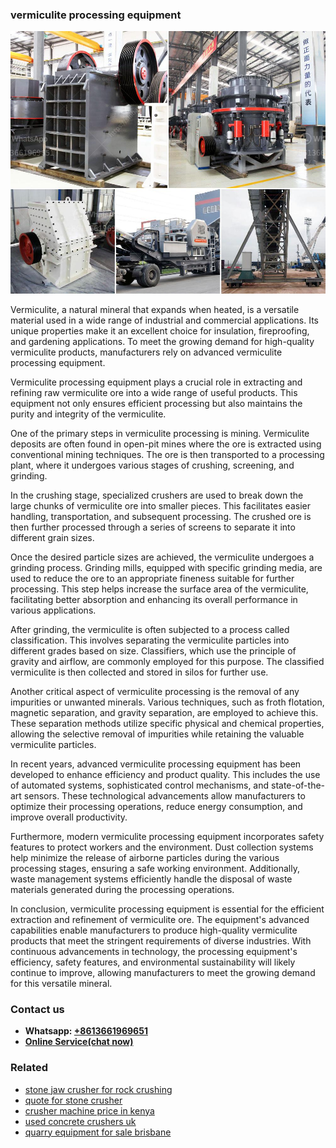 <h3>vermiculite processing equipment</h3><img src='1708499099.jpg' alt=''><p>Vermiculite, a natural mineral that expands when heated, is a versatile material used in a wide range of industrial and commercial applications. Its unique properties make it an excellent choice for insulation, fireproofing, and gardening applications. To meet the growing demand for high-quality vermiculite products, manufacturers rely on advanced vermiculite processing equipment.</p><p>Vermiculite processing equipment plays a crucial role in extracting and refining raw vermiculite ore into a wide range of useful products. This equipment not only ensures efficient processing but also maintains the purity and integrity of the vermiculite.</p><p>One of the primary steps in vermiculite processing is mining. Vermiculite deposits are often found in open-pit mines where the ore is extracted using conventional mining techniques. The ore is then transported to a processing plant, where it undergoes various stages of crushing, screening, and grinding.</p><p>In the crushing stage, specialized crushers are used to break down the large chunks of vermiculite ore into smaller pieces. This facilitates easier handling, transportation, and subsequent processing. The crushed ore is then further processed through a series of screens to separate it into different grain sizes.</p><p>Once the desired particle sizes are achieved, the vermiculite undergoes a grinding process. Grinding mills, equipped with specific grinding media, are used to reduce the ore to an appropriate fineness suitable for further processing. This step helps increase the surface area of the vermiculite, facilitating better absorption and enhancing its overall performance in various applications.</p><p>After grinding, the vermiculite is often subjected to a process called classification. This involves separating the vermiculite particles into different grades based on size. Classifiers, which use the principle of gravity and airflow, are commonly employed for this purpose. The classified vermiculite is then collected and stored in silos for further use.</p><p>Another critical aspect of vermiculite processing is the removal of any impurities or unwanted minerals. Various techniques, such as froth flotation, magnetic separation, and gravity separation, are employed to achieve this. These separation methods utilize specific physical and chemical properties, allowing the selective removal of impurities while retaining the valuable vermiculite particles.</p><p>In recent years, advanced vermiculite processing equipment has been developed to enhance efficiency and product quality. This includes the use of automated systems, sophisticated control mechanisms, and state-of-the-art sensors. These technological advancements allow manufacturers to optimize their processing operations, reduce energy consumption, and improve overall productivity.</p><p>Furthermore, modern vermiculite processing equipment incorporates safety features to protect workers and the environment. Dust collection systems help minimize the release of airborne particles during the various processing stages, ensuring a safe working environment. Additionally, waste management systems efficiently handle the disposal of waste materials generated during the processing operations.</p><p>In conclusion, vermiculite processing equipment is essential for the efficient extraction and refinement of vermiculite ore. The equipment's advanced capabilities enable manufacturers to produce high-quality vermiculite products that meet the stringent requirements of diverse industries. With continuous advancements in technology, the processing equipment's efficiency, safety features, and environmental sustainability will likely continue to improve, allowing manufacturers to meet the growing demand for this versatile mineral.</p><h3>Contact us</h3><ul><li><strong>Whatsapp:&nbsp;<a href="https://wa.me/8613661969651">+8613661969651</a></strong></li><li><a href="https://swt.shibang-china.com/?git&amp;zhl&amp;vermiculite processing equipment"><strong>Online Service(chat now)</strong></a></li></ul><h3>Related</h3><ul><li><a href='stone jaw crusher for rock crushing.md'>stone jaw crusher for rock crushing</a></li><li><a href='quote for stone crusher.md'>quote for stone crusher</a></li><li><a href='crusher machine price in kenya.md'>crusher machine price in kenya</a></li><li><a href='used concrete crushers uk.md'>used concrete crushers uk</a></li><li><a href='quarry equipment for sale brisbane.md'>quarry equipment for sale brisbane</a></li></ul>